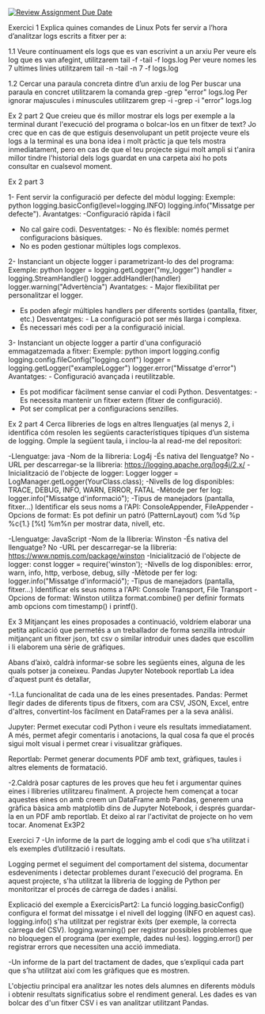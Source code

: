 [![Review Assignment Due Date](https://classroom.github.com/assets/deadline-readme-button-22041afd0340ce965d47ae6ef1cefeee28c7c493a6346c4f15d667ab976d596c.svg)](https://classroom.github.com/a/ULiw8LbN)

Exercici 1
Explica quines comandes de Linux Pots fer servir a l’hora d’analitzar logs escrits a fitxer per a:

1.1 Veure contínuament els logs que es van escrivint a un arxiu
Per veure els log que es van afegint, utilitzarem tail -f
    -tail -f logs.log
Per veure nomes les 7 ultimes linies utilitzarem tail -n
 -tail -n 7 -f logs.log

1.2 Cercar una paraula concreta dintre d’un arxiu de log
Per buscar una paraula en concret utilitzarem la comanda grep
    -grep "error" logs.log
Per ignorar majuscules i minuscules utilitzarem grep -i
    -grep -i "error" logs.log


Ex 2 part 2
Que creieu que és millor mostrar els logs per exemple a la terminal durant l'execució del programa o bolcar-los en un fitxer de text?
Jo crec que en cas de que estiguis desenvolupant un petit projecte veure els logs a la terminal es una bona idea i molt pràctic ja que tels mostra inmediatament, pero en cas de que el teu projecte sigui molt ampli si t'anira millor tindre l'historial dels logs guardat en una carpeta aixi ho pots consultar en cualsevol moment.



Ex 2 part 3

1- Fent servir la configuració per defecte del mòdul logging: Exemple: python logging.basicConfig(level=logging.INFO) logging.info("Missatge per defecte").
Avantatges:  -Configuració ràpida i fàcil 
- No cal gaire codi.
Desventatges: - No és flexible: només permet configuracions bàsiques.
- No es poden gestionar múltiples logs complexos.

2- Instanciant un objecte logger i parametrizant-lo des del programa: Exemple: python logger = logging.getLogger("my_logger") handler = logging.StreamHandler() logger.addHandler(handler) logger.warning("Advertència")
Avantatges: - Major flexibilitat per personalitzar el logger.
- Es poden afegir múltiples handlers per diferents sortides (pantalla, fitxer, etc.)
Desventatges: - La configuració pot ser més llarga i complexa.
- És necessari més codi per a la configuració inicial.

3- Instanciant un objecte logger a partir d'una configuració emmagatzemada a fitxer: Exemple: python import logging.config logging.config.fileConfig("logging.conf") logger = logging.getLogger("exampleLogger") logger.error("Missatge d'error")
Avantatges: - Configuració avançada i reutilitzable.
- Es pot modificar fàcilment sense canviar el codi Python.
  Desventatges: - Es necessita mantenir un fitxer extern (fitxer de configuració).
- Pot ser complicat per a configuracions senzilles.


Ex 2 part 4
Cerca llibreries de logs en altres llenguatjes (al menys 2, i identifica cóm resolen les següents característiques típiques d’un sistema de logging.  Omple la següent taula, i inclou-la al read-me del repositori:

-Llenguatge: java
-Nom de la llibreria: Log4j
-És nativa del llenguatge? No
-URL per descarregar-se la llibreria: https://logging.apache.org/log4j/2.x/
-Inicialització de l'objecte de logger: Logger logger = LogManager.getLogger(YourClass.class);
-Nivells de log disponibles: TRACE, DEBUG, INFO, WARN, ERROR, FATAL
-Mètode per fer log: logger.info("Missatge d'informació");
-Tipus de manejadors (pantalla, fitxer...) Identificar els seus noms a l'API: ConsoleAppender, FileAppender
-Opcions de format: Es pot definir un patró (PatternLayout) com %d %p %c{1.} [%t] %m%n per mostrar data, nivell, etc.


-Llenguatge: JavaScript
-Nom de la llibreria: Winston
-És nativa del llenguatge? No
-URL per descarregar-se la llibreria: https://www.npmjs.com/package/winston	
-Inicialització de l'objecte de logger: const logger = require('winston');
-Nivells de log disponibles: error, warn, info, http, verbose, debug, silly
-Mètode per fer log: logger.info("Missatge d'informació");
-Tipus de manejadors (pantalla, fitxer...) Identificar els seus noms a l'API: Console Transport, File Transport
-Opcions de format: Winston utilitza format.combine() per definir formats amb opcions com timestamp() i printf().




Ex 3
Mitjançant les eines proposades a continuació, voldríem elaborar una petita aplicació que permetés a un treballador de forma senzilla introduir mitjançant un fitxer json, txt csv o similar introduir unes dades que escollim i li elaborem una sèrie de gràfiques.

Abans d’això, caldrà informar-se sobre les següents eines, alguna de les quals potser ja coneixeu.
Pandas
Jupyter Notebook
reportlab
La idea d'aquest punt és detallar,

-1.La funcionalitat de cada una de les eines presentades.
Pandas: Permet llegir dades de diferents tipus de fitxers, com ara CSV, JSON, Excel, entre d'altres, convertint-los fàcilment en DataFrames per a la seva anàlisi.

Jupyter: Permet executar codi Python i veure els resultats immediatament. A més, permet afegir comentaris i anotacions, la qual cosa fa que el procés sigui molt visual i permet crear i visualitzar gràfiques.

Reportlab: Permet generar documents PDF amb text, gràfiques, taules i altres elements de formatació.

-2.Caldrà posar captures de les proves que heu fet i argumentar quines eines i llibreries utilitzareu finalment.
A projecte hem començat a tocar aquestes eines on amb creem un DataFrame amb Pandas, generem una gràfica bàsica amb matplotlib dins de Jupyter Notebook, i després guardar-la en un PDF amb reportlab.
Et deixo al rar l'activitat de projecte on ho vem tocar. Anomenat Ex3P2


Exercici 7
-Un informe de la part de logging amb el codi que s’ha utilitzat i els exemples d’utilització i resultats.

Logging permet el seguiment del comportament del sistema, documentar esdeveniments i detectar problemes durant l'execució del programa.
En aquest projecte, s'ha utilitzat la llibreria de logging de Python per monitoritzar el procés de càrrega de dades i anàlisi.

Explicació del exemple a ExercicisPart2:
La funció logging.basicConfig() configura el format del missatge i el nivell del logging (INFO en aquest cas).
logging.info() s'ha utilitzat per registrar èxits (per exemple, la correcta càrrega del CSV).
logging.warning() per registrar possibles problemes que no bloquegen el programa (per exemple, dades nul·les).
logging.error() per registrar errors que necessiten una acció immediata.


-Un informe de la part del tractament de dades, que s’expliqui cada part que s’ha
utilitzat així com les gràfiques que es mostren.

L'objectiu principal era analitzar les notes dels alumnes en diferents mòduls i obtenir resultats significatius sobre el rendiment general.
Les dades es van bolcar des d'un fitxer CSV i es van analitzar utilitzant Pandas.


